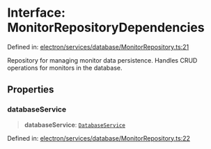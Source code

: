 # Interface: MonitorRepositoryDependencies

Defined in: [electron/services/database/MonitorRepository.ts:21](https://github.com/Nick2bad4u/Uptime-Watcher/blob/2a45eeb1723f8f7089001af2c92aa07d82dfe7e4/electron/services/database/MonitorRepository.ts#L21)

Repository for managing monitor data persistence.
Handles CRUD operations for monitors in the database.

## Properties

### databaseService

> **databaseService**: [`DatabaseService`](../../DatabaseService/classes/DatabaseService.md)

Defined in: [electron/services/database/MonitorRepository.ts:22](https://github.com/Nick2bad4u/Uptime-Watcher/blob/2a45eeb1723f8f7089001af2c92aa07d82dfe7e4/electron/services/database/MonitorRepository.ts#L22)
